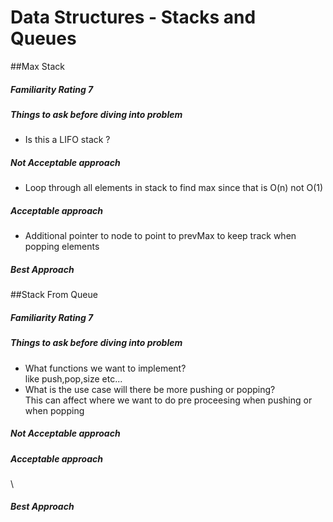 # Data Structures - Stacks and Queues

##Max Stack
##### Familiarity Rating 7
##### Things to ask before diving into problem
* Is this a LIFO stack ?

##### Not Acceptable approach
* Loop through all elements in stack to find max since that is O(n) not O(1)

##### Acceptable approach
* Additional pointer to node to point to prevMax to keep track when popping elements

##### Best Approach

##Stack From Queue
##### Familiarity Rating 7
##### Things to ask before diving into problem
* What functions we want to implement?<br>
like push,pop,size etc...
* What is the use case will there be more pushing or popping?<br>
This can affect where we want to do pre proceesing when pushing or when popping

##### Not Acceptable approach

##### Acceptable approach
\\

##### Best Approach
